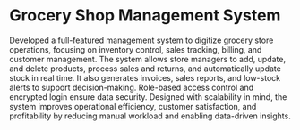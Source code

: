 # Grocery Shop Management System

Developed a full-featured management system to digitize grocery store operations, focusing on inventory control, sales tracking, billing, and customer management. The system allows store managers to add, update, and delete products, process sales and returns, and automatically update stock in real time. It also generates invoices, sales reports, and low-stock alerts to support decision-making. Role-based access control and encrypted login ensure data security. Designed with scalability in mind, the system improves operational efficiency, customer satisfaction, and profitability by reducing manual workload and enabling data-driven insights.
